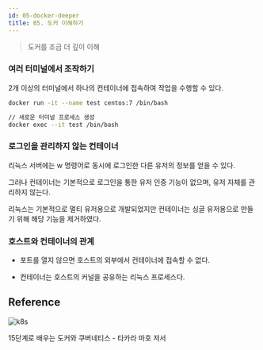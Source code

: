 ```yaml
---
id: 05-docker-deeper
title: 05. 도커 이해하기
---
```


> 도커를 조금 더 깊이 이해

### 여러 터미널에서 조작하기

2개 이상의 터미널에서 하나의 컨테이너에 접속하여 작업을 수행할 수 있다.

```bash
docker run -it --name test centos:7 /bin/bash
```

```bash
// 새로운 터미널 프로세스 생성
docker exec --it test /bin/bash
```

### 로그인을 관리하지 않는 컨테이너

리눅스 서버에는 w 명령어로 동시에 로그인한 다른 유저의 정보를 얻을 수 있다.

그러나 컨테이너는 기본적으로 로그인을 통한 유저 인증 기능이 없으며, 유저 자체를 관리하지 않는다.

리눅스는 기본적으로 멀티 유저용으로 개발되었지만 컨테이너는 싱글 유저용으로 만들기 위해 해당 기능을 제거하였다.

### 호스트와 컨테이너의 관계

- 포트를 열지 않으면 호스트의 외부에서 컨테이너에 접속할 수 없다.

- 컨테이너는 호스트의 커널을 공유하는 리눅스 프로세스다.

## Reference

![k8s](https://user-images.githubusercontent.com/43809168/101032998-6684c380-35bd-11eb-8ba7-a784fd46b37a.png)

15단계로 배우는 도커와 쿠버네티스 - 타카라 마호 저서
